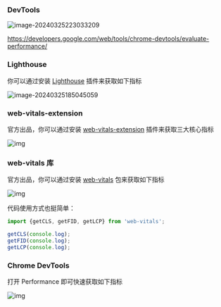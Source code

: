 ### DevTools

![image-20240325223033209](https://qn.huat.xyz/mac/202403252230261.png)

https://developers.google.com/web/tools/chrome-devtools/evaluate-performance/



### Lighthouse

你可以通过安装 [Lighthouse](https://chrome.google.com/webstore/detail/lighthouse/blipmdconlkpinefehnmjammfjpmpbjk) 插件来获取如下指标

![image-20240325185045059](https://qn.huat.xyz/mac/202403251850097.png)



### web-vitals-extension

官方出品，你可以通过安装 [web-vitals-extension](https://link.juejin.cn?target=https%3A%2F%2Fgithub.com%2FGoogleChrome%2Fweb-vitals-extension) 插件来获取三大核心指标

![img](https://qn.huat.xyz/mac/202403251736110.awebp)

### web-vitals 库

官方出品，你可以通过安装 [web-vitals](https://link.juejin.cn?target=https%3A%2F%2Fgithub.com%2FGoogleChrome%2Fweb-vitals) 包来获取如下指标

![img](https://qn.huat.xyz/mac/202403251736185.awebp)

代码使用方式也挺简单：

```javascript
import {getCLS, getFID, getLCP} from 'web-vitals';

getCLS(console.log);
getFID(console.log);
getLCP(console.log);
```

### Chrome DevTools

打开 Performance 即可快速获取如下指标

![img](https://qn.huat.xyz/mac/202403251736271.awebp)

